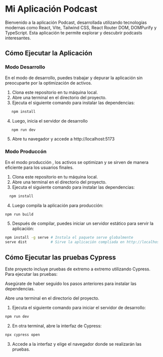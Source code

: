 # Mi Aplicación Podcast

Bienvenido a la aplicación Podcast, desarrollada utilizando tecnologías modernas como React, Vite, Tailwind CSS, React Router DOM, DOMPurify y TypeScript. Esta aplicación te permite explorar y descubrir podcasts interesantes.

## Cómo Ejecutar la Aplicación

### Modo Desarrollo

En el modo de desarrollo, puedes trabajar y depurar la aplicación sin preocuparte por la optimización de activos.

1. Clona este repositorio en tu máquina local.
2. Abre una terminal en el directorio del proyecto.
3. Ejecuta el siguiente comando para instalar las dependencias:
```bash
   npm install
```
4. Luego, inicia el servidor de desarrollo
```bash
   npm run dev
```
5. Abre tu navegador y accede a http://localhost:5173

### Modo Produccón

En el modo producción , los activos se optimizan y se sirven de manera eficiente para los usuarios finales.
1. Clona este repositorio en tu máquina local.
2. Abre una terminal en el directorio del proyecto.
3. Ejecuta el siguiente comando para instalar las dependencias:
 ```bash
   npm install
```
4. Luego compila la aplicación para producción:
```bash
npm run build
```
5. Después de compilar, puedes iniciar un servidor estático para servir la aplicación:
```bash
npm install -g serve # Instala el paquete serve globalmente
serve dist           # Sirve la aplicación compliada en http://localhost:5000
```


## Cómo Ejecutar las pruebas Cypress
Este proyecto incluye pruebas de extremo a extremo utilizando Cypress. Para ejecutar las pruebas:

Asegúrate de haber seguido los pasos anteriores para instalar las dependencias.

Abre una terminal en el directorio del proyecto.

1. Ejecuta el siguiente comando para iniciar el servidor de desarrollo:
```bash
npm run dev
```
2. En otra terminal, abre la interfaz de Cypress:
```bash
npx cypress open
```
3. Accede a la interfaz y elige el navegador donde se realizarán las pruebas.

